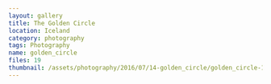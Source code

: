 ```yaml
---
layout: gallery
title: The Golden Circle
location: Iceland
category: photography
tags: Photography
name: golden_circle
files: 19
thumbnail: /assets/photography/2016/07/14-golden_circle/golden_circle-11.jpg
---
```

